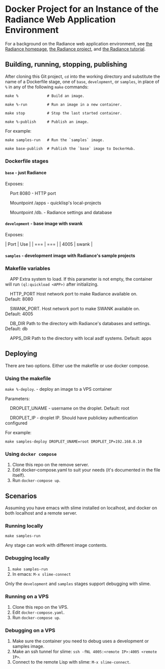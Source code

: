 # Docker Project for an Instance of the Radiance Web Application Environment

For a background on the Radiance web application environment, see
[the Radiance homepage](https://shirakumo.github.io/radiance-homepage/),
[the Radiance project](https://github.com/Shirakumo/radiance), and
[the Radiance tutorial](https://github.com/Shirakumo/radiance-tutorial/blob/master/Part%200.md).

## Building, running, stopping, publishing

After cloning this Git project, `cd` into the working directory and
substitute the name of a Dockerfile stage, one of `base`, `development`, or `samples`,
in place of `%` in any of the following `make` commands:

    make %             # Build an image.

    make %-run         # Run an image in a new container.

    make stop          # Stop the last started container.

    make %-publish     # Publish an image.

For example:

    make samples-run   # Run the `samples` image.

    make base-publish  # Publish the `base` image to DockerHub.

### Dockerfile stages

#### `base` - just Radiance

Exposes:

&nbsp;&nbsp;&nbsp;&nbsp;Port 8080           - HTTP port

&nbsp;&nbsp;&nbsp;&nbsp;Mountpoint /apps    - quicklisp's local-projects

&nbsp;&nbsp;&nbsp;&nbsp;Mountpoint /db.     - Radiance settings and database

#### `development` - base image with swank

Exposes:


| Port | Use |
| ===  | === |
| 4005 | swank |

#### `samples` - development image with Radiance's sample projects

### Makefile variables

&nbsp;&nbsp;&nbsp;&nbsp;APP               Extra system to load. If this parameter is not empty, the container
&nbsp;&nbsp;&nbsp;&nbsp;                  will run `(ql:quickload <APP>)` after initializing.

&nbsp;&nbsp;&nbsp;&nbsp;HTTP_PORT         Host network port to make Radiance available on.
&nbsp;&nbsp;&nbsp;&nbsp;                  Default: 8080

&nbsp;&nbsp;&nbsp;&nbsp;SWANK_PORT.       Host network port to make SWANK available on.
&nbsp;&nbsp;&nbsp;&nbsp;                  Default: 4005

&nbsp;&nbsp;&nbsp;&nbsp;DB_DIR            Path to the directory with Radiance's databases and settings.
&nbsp;&nbsp;&nbsp;&nbsp;                  Default: db

&nbsp;&nbsp;&nbsp;&nbsp;APPS_DIR          Path to the directory with local asdf systems. Default: apps

## Deploying

There are two options. Either use the makefile or use docker compose.

### Using the makefile

`make %-deploy`.       - deploy an image to a VPS container

Parameters:

&nbsp;&nbsp;&nbsp;&nbsp;DROPLET_UNAME     - username on the droplet. Default: root

&nbsp;&nbsp;&nbsp;&nbsp;DROPLET_IP        - droplet IP. Should have publickey authentication configured

For example:

    make samples-deploy DROPLET_UNAME=root DROPLET_IP=192.168.0.10

### Using `docker compose`

1. Clone this repo on the remove server.
2. Edit docker-compose.yaml to suit your needs (it's documented in the file itself).
3. Run `docker-compose up`.

## Scenarios

Assuming you have emacs with slime installed on localhost, and docker on both localhost and a remote server.

### Running locally

`make samples-run`

Any stage can work with different image contents.

### Debugging locally

1. `make samples-run`
2. In emacs: `M-x slime-connect`

Only the `development` and `samples` stages support debugging with slime.

### Running on a VPS

1. Clone this repo on the VPS.
2. Edit `docker-compose.yaml`.
3. Run `docker-compose up`.

### Debugging on a VPS

1. Make sure the container you need to debug uses a development or samples image.
2. Make an ssh tunnel for slime: `ssh -fNL 4005:<remote IP>:4005 <remote IP>`.
3. Connect to the remote Lisp with slime: `M-x slime-connect`.
